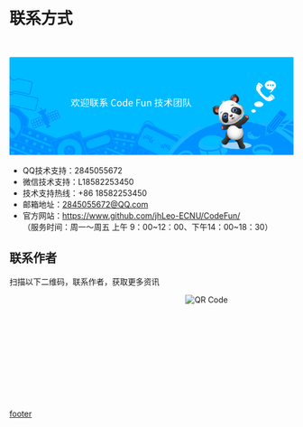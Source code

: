 # 联系方式

<br>

![alt="联系我们"](./images/contact/contact-header.png)

+ QQ技术支持：2845055672<br>
+ 微信技术支持：L18582253450<br>
+ 技术支持热线：+86 18582253450<br>
+ 邮箱地址：<a class="mail">2845055672@QQ.com</a><br>
+ 官方网站：https://www.github.com/jhLeo-ECNU/CodeFun/<br>
（服务时间：周一～周五 上午 9：00\~12：00、下午14：00\~18：30）

## 联系作者
扫描以下二维码，联系作者，获取更多资讯
<p style="width: 700px; height:140px; text-align:center;">
    <img src="./pages/images/contact/wechat-QR-code.jpg" width= "130px" height="130px" alt="QR Code">
</p>
<br><br>

[footer](../footer.md ':include')
